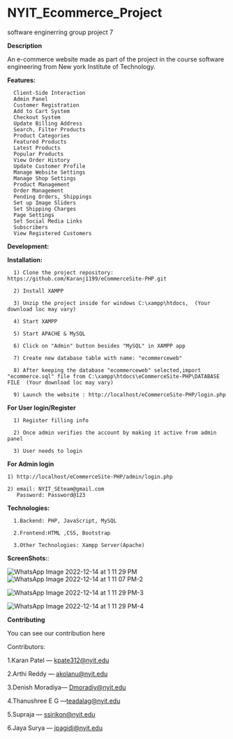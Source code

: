 # NYIT_Ecommerce_Project

software enginerring group project 7



**Description**

An e-commerce website made as part of the project in the course software engineering from New york Institute of Technology.

**Features:**

      Client-Side Interaction
      Admin Panel
      Customer Registration
      Add to Cart System
      Checkout System
      Update Billing Address
      Search, Filter Products
      Product Categories
      Featured Products
      Latest Products
      Popular Products
      View Order History
      Update Customer Profile
      Manage Website Settings
      Manage Shop Settings
      Product Management
      Order Management
      Pending Orders, Shippings
      Set up Image Sliders
      Set Shipping Charges
      Page Settings
      Set Social Media Links
      Subscribers
      View Registered Customers
      

**Development:**

**Installation:**


      1) Clone the project repository: https://github.com/Karanj1199/eCommerceSite-PHP.git

      2) Install XAMPP

      3) Unzip the project inside for windows C:\xampp\htdocs,  (Your download loc may vary)

      4) Start XAMPP

      5) Start APACHE & MySQL

      6) Click on "Admin" button besides "MySQL" in XAMPP app

      7) Create new database table with name: "ecommerceweb"

      8) After keeping the database "ecommerceweb" selected,import "ecommerce.sql" file from C:\xampp\htdocs\eCommerceSite-PHP\DATABASE FILE  (Your download loc may vary)

      9) Launch the website : http://localhost/eCommerceSite-PHP/login.php  

**For User login/Register**

      1) Register filling info

      2) Once admin verifies the account by making it active from admin panel

      3) User needs to login



**For Admin login**

    1) http://localhost/eCommerceSite-PHP/admin/login.php

    2) email: NYIT_SEteam@gmail.com
       Password: Password@123
   
  
**Technologies:**
    
      1.Backend: PHP, JavaScript, MySQL
   
      2.Frontend:HTML ,CSS, Bootstrap
   
      3.Other Technologies: Xampp Server(Apache)
   
   
  

**ScreenShots:**:


![WhatsApp Image 2022-12-14 at 1 11 29 PM](https://user-images.githubusercontent.com/37553333/207685778-16f5fd18-1614-468f-a4d3-99511ff43cf9.jpeg)
![WhatsApp Image 2022-12-14 at 1 11 07 PM-2](https://user-images.githubusercontent.com/37553333/207685781-697eadd5-34cb-4385-b8b7-0b4ce5c540d2.jpeg)

![WhatsApp Image 2022-12-14 at 1 11 29 PM-3](https://user-images.githubusercontent.com/37553333/207685775-53b7f826-7abe-47d1-9a91-61563a33aaef.jpeg)

![WhatsApp Image 2022-12-14 at 1 11 29 PM-4](https://user-images.githubusercontent.com/37553333/207685774-9de2f675-f2c9-4fdc-8d11-900cc4bc3e6b.jpeg)









**Contributing**

You can see our contribution here

Contributors:


1.Karan Patel — kpate312@nyit.edu

2.Arthi Reddy — akolanu@nyit.edu

3.Denish Moradiya— Dmoradiy@nyit.edu

4.Thanushree E G —teadalag@nyit.edu

5.Supraja — ssirikon@nyit.edu

6.Jaya Surya — jpagidi@nyit.edu


